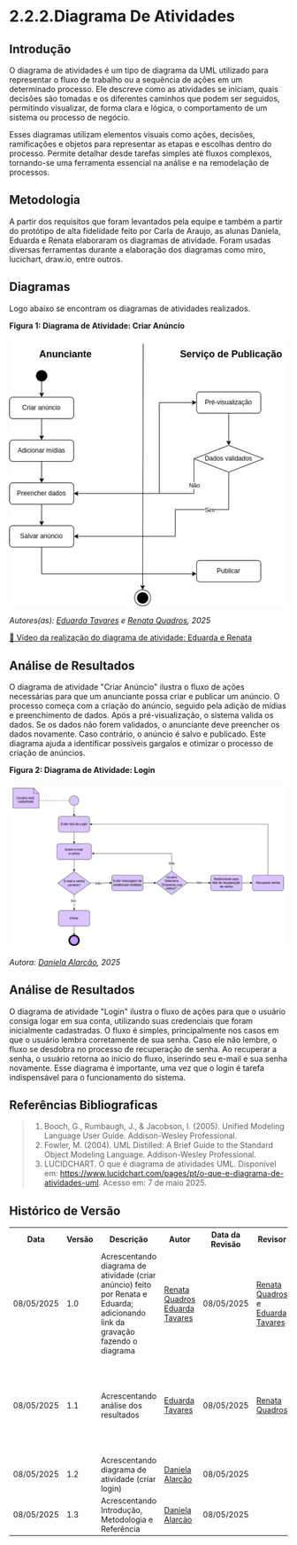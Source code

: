 # 2.2.2.Diagrama De Atividades

## Introdução
O diagrama de atividades é um tipo de diagrama da UML utilizado para representar o fluxo de trabalho ou a sequência de ações em um determinado processo. Ele descreve como as atividades se iniciam, quais decisões são tomadas e os diferentes caminhos que podem ser seguidos, permitindo visualizar, de forma clara e lógica, o comportamento de um sistema ou processo de negócio.

Esses diagramas utilizam elementos visuais como ações, decisões, ramificações e objetos para representar as etapas e escolhas dentro do processo. Permite detalhar desde tarefas simples até fluxos complexos, tornando-se uma ferramenta essencial na análise e na remodelação de processos.

## Metodologia
A partir dos requisitos que foram levantados pela equipe e também a partir do protótipo de alta fidelidade feito por Carla de Araujo, as alunas Daniela, Eduarda e Renata elaboraram os diagramas de atividade. Foram usadas diversas ferramentas durante a elaboração dos diagramas como miro, lucichart, draw.io, entre outros.

## Diagramas
Logo abaixo se encontram os diagramas de atividades realizados.

**Figura 1: Diagrama de Atividade: Criar Anúncio**

![Criar Anúncio](../assets/diagrama_criar_anuncio.jpeg)

*Autores(as): [Eduarda Tavares](https://github.com/erteduarda) e [Renata Quadros](https://github.com/RenataKurzawa), 2025* 

[🎥 Vídeo da realização do diagrama de atividade: Eduarda e Renata](https://unbbr.sharepoint.com/:v:/s/Arquiteturaedesenhodesoftwaregrupo06/EaONJKTDp_BGteBPuO7KI_IBdm7rrywcjQb-CzW-PcBSRg?e=XMSfet)

## Análise de Resultados

O diagrama de atividade "Criar Anúncio" ilustra o fluxo de ações necessárias para que um anunciante possa criar e publicar um anúncio. O processo começa com a criação do anúncio, seguido pela adição de mídias e preenchimento de dados. Após a pré-visualização, o sistema valida os dados. Se os dados não forem validados, o anunciante deve preencher os dados novamente. Caso contrário, o anúncio é salvo e publicado. Este diagrama ajuda a identificar possíveis gargalos e otimizar o processo de criação de anúncios.

**Figura 2: Diagrama de Atividade: Login**

![Login](../assets/DiagramaAtividades.jpg)

*Autora: [Daniela Alarcão](https://github.com/danialarcao), 2025* 

## Análise de Resultados

O diagrama de atividade "Login" ilustra o fluxo de ações para que o usuário consiga logar em sua conta, utilizando suas credenciais que foram inicialmente cadastradas. O fluxo é simples, principalmente nos casos em que o usuário lembra corretamente de sua senha. Caso ele não lembre, o fluxo se desdobra no processo de recuperação de senha. Ao recuperar a senha, o usuário retorna ao início do fluxo, inserindo seu e-mail e sua senha novamente. Esse diagrama é importante, uma vez que o login é tarefa indispensável para o funcionamento do sistema. 

## Referências Bibliograficas

> 1. Booch, G., Rumbaugh, J., & Jacobson, I. (2005). Unified Modeling Language User Guide. Addison-Wesley Professional.
> 2. Fowler, M. (2004). UML Distilled: A Brief Guide to the Standard Object Modeling Language. Addison-Wesley Professional.
> 3. LUCIDCHART. O que é diagrama de atividades UML. Disponível em: https://www.lucidchart.com/pages/pt/o-que-e-diagrama-de-atividades-uml. Acesso em: 7 de maio 2025.

## Histórico de Versão

<div align="center">
    <table>
        <tr>
            <th>Data</th>
            <th>Versão</th>
            <th>Descrição</th>
            <th>Autor</th>
            <th>Data da Revisão</th>
            <th>Revisor</th>
            <th>Descrição de Revisão</th>
        </tr>
        <tr>
            <td>08/05/2025</td>
            <td>1.0</td>
            <td>Acrescentando diagrama de atividade (criar anúncio) feito por Renata e Eduarda; adicionando link da gravação fazendo o diagrama</td>
            <td><a href="https://github.com/RenataKurzawa">Renata Quadros</a> <a href="https://github.com/erteduarda">Eduarda Tavares</a></td>
            <td>08/05/2025</td>
            <td><a href="https://github.com/RenataKurzawa">Renata Quadros</a>  e <a href="https://github.com/erteduarda">Eduarda Tavares</a></td>
            <td>Foi revisado o diagrama de atividade da dupla que faço parte, seu posicionamento no documento e se era possível acessa-lo</td>
        </tr>
        <tr>
            <td>08/05/2025</td>
            <td>1.1</td>
            <td>Acrescentando análise dos resultados</td>
            <td><a href="https://github.com/erteduarda">Eduarda Tavares</a></td>
            <td>08/05/2025</td>
            <td><a href="https://github.com/RenataKurzawa">Renata Quadros</a></td>
            <td>Foi revisado o diagrama de atividade da dupla que faço parte, seu posicionamento no documento e se era possível acessa-lo</td>
        </tr>
        <tr>
            <td>08/05/2025</td>
            <td>1.2</td>
            <td>Acrescentando diagrama de atividade (criar login)</td>
            <td><a href="https://github.com/danialarcao">Daniela Alarcão</a></td>
            <td>08/05/2025</td>
            <td></td>
            <td></td>
        </tr>
         <tr>
            <td>08/05/2025</td>
            <td>1.3</td>
            <td>Acrescentando Introdução, Metodologia e Referência</td>
            <td><a href="https://github.com/danialarcao">Daniela Alarcão</a></td>
            <td>08/05/2025</td>
            <td></td>
            <td></td>
        </tr>
    </table>
</div>
